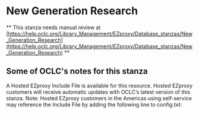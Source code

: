 # New Generation Research
** This stanza needs manual review at [https://help.oclc.org/Library_Management/EZproxy/Database_stanzas/New_Generation_Research](https://help.oclc.org/Library_Management/EZproxy/Database_stanzas/New_Generation_Research) **

## Some of OCLC's notes for this stanza

A Hosted EZproxy Include File is available for this resource. Hosted EZproxy customers will receive automatic updates with OCLC&rsquo;s latest version of this stanza. Note: Hosted EZproxy customers in the Americas using self-service may reference the Include File by adding the following line to config.txt:

&nbsp;

&nbsp;
